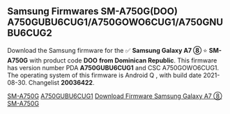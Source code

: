 <h2>Samsung Firmwares SM-A750G(DOO) A750GUBU6CUG1/A750GOWO6CUG1/A750GNUBU6CUG2</h2>
Download the Samsung firmware for the ✅ <strong>Samsung Galaxy A7 ⑧ </strong> ⭐ <strong>SM-A750G</strong> with product code <strong>DOO</strong> <strong> from Dominican Republic</strong>. This firmware has version number PDA <strong>A750GUBU6CUG1</strong> and CSC A750GOWO6CUG1. The operating system of this firmware is Android Q , with build date 2021-08-30. Changelist <strong>20036422</strong>.


[SM-A750G](https://samfirm.shop/samsung/model/SM-A750G)
[A750GUBU6CUG1](https://samfirm.shop/samsung/pda/A750GUBU6CUG1)
[Download Firmware Samsung Galaxy A7 ⑧ SM-A750G](https://samfirm.shop/samsung/firmware/452085)
